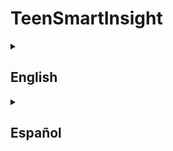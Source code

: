 # TeenSmartInsight

<details>
<summary><h2>English</h2></summary>

# TeenSmartInsight

A comprehensive project for analyzing adolescents' technology usage habits and assessing potential levels of technology addiction using machine learning and AI.

## Project Overview

TeenSmartInsight is a data science and web application project that combines exploratory data analysis, machine learning modeling, and a user-friendly web interface to help identify and address technology addiction in adolescents.

## Project Structure

The project is organized into several key components:

```
TeenSmartInsight/
├── App/                    # Web application
├── data/                   # Data directory
│   └── raw/                # Raw dataset files
├── figures/                # Visualization outputs
├── models/                 # Trained models
├── notebooks/              # Jupyter notebooks for analysis
├── scripts/                # Utility scripts
└── src/                    # Source code for model training
    └── TeenSmartInsight/   # Core package
        └── models/         # Model training and evaluation
```

### Key Components

#### 1. Data Analysis and Model Development

- **Notebooks**: Contains Jupyter notebooks for exploratory data analysis, feature engineering, and model development
  - `001_TeenAddiction.ipynb`: Main analysis notebook that explores the dataset, visualizes relationships, and develops the prediction model

- **Source Code**: Modular Python code for model training and evaluation
  - `train_model.py`: Script for training the Random Forest regression model
  - `evaluate_model.py`: Script for evaluating model performance

#### 2. Web Application (App/)

- **Flask Application**: Web interface for users to input their technology usage data
  - Collects data through a user-friendly form
  - Processes data using the trained machine learning model
  - Integrates with Google Gemini API for detailed analysis and personalized recommendations
  - Stores predictions for further analysis

- **Docker Support**: Containerization for easy deployment
  - `Dockerfile` and `docker-compose.yml` for containerized deployment

## Functionality

### 1. Data Analysis

The project begins with exploratory data analysis of adolescent technology usage patterns, examining:
- Daily usage hours
- Social media and gaming time
- Sleep patterns
- Academic performance
- Phone checking frequency
- Weekend usage patterns

### 2. Machine Learning Model

- Uses a **Random Forest Regressor** to predict technology addiction levels
- Features engineered from usage patterns and behavioral indicators
- Model evaluation using MSE, MAE, and R² metrics

### 3. Web Application

- **Input Form**: Collects user data on technology usage habits
- **Prediction Engine**: Processes data through the trained model
- **AI Analysis**: Integrates with Google Gemini for personalized recommendations
- **Data Storage**: Saves predictions for future analysis and model improvement

## Technologies Used

- **Data Analysis**: Pandas, NumPy, Matplotlib, Seaborn
- **Machine Learning**: Scikit-learn, Joblib
- **Web Development**: Flask, Bootstrap
- **AI Integration**: Google Gemini API
- **Deployment**: Docker, Docker Compose

## License

This project is licensed under the [MIT License](LICENSE).

</details>


<details>
<summary><h2>Español</h2></summary>

# TeenSmartInsight

Un proyecto integral para analizar los hábitos de uso de tecnología en adolescentes y evaluar posibles niveles de adicción tecnológica utilizando machine learning e IA.

## Visión General del Proyecto

TeenSmartInsight es un proyecto de ciencia de datos y aplicación web que combina análisis exploratorio de datos, modelado de machine learning y una interfaz web fácil de usar para ayudar a identificar y abordar la adicción tecnológica en adolescentes.

## Estructura del Proyecto

El proyecto está organizado en varios componentes clave:

```
TeenSmartInsight/
├── App/                    # Aplicación web
├── data/                   # Directorio de datos
│   └── raw/                # Archivos de datos sin procesar
├── figures/                # Salidas de visualización
├── models/                 # Modelos entrenados
├── notebooks/              # Notebooks Jupyter para análisis
├── scripts/                # Scripts de utilidad
└── src/                    # Código fuente para entrenamiento de modelos
    └── TeenSmartInsight/   # Paquete principal
        └── models/         # Entrenamiento y evaluación de modelos
```

### Componentes Principales

#### 1. Análisis de Datos y Desarrollo del Modelo

- **Notebooks**: Contiene notebooks Jupyter para análisis exploratorio de datos, ingeniería de características y desarrollo del modelo
  - `001_TeenAddiction.ipynb`: Notebook principal de análisis que explora el conjunto de datos, visualiza relaciones y desarrolla el modelo de predicción

- **Código Fuente**: Código Python modular para entrenamiento y evaluación de modelos
  - `train_model.py`: Script para entrenar el modelo de regresión Random Forest
  - `evaluate_model.py`: Script para evaluar el rendimiento del modelo

#### 2. Aplicación Web (App/)

- **Aplicación Flask**: Interfaz web para que los usuarios ingresen sus datos de uso de tecnología
  - Recopila datos a través de un formulario fácil de usar
  - Procesa datos utilizando el modelo de machine learning entrenado
  - Se integra con la API de Google Gemini para análisis detallados y recomendaciones personalizadas
  - Almacena predicciones para análisis posterior

- **Soporte Docker**: Containerización para facilitar el despliegue
  - `Dockerfile` y `docker-compose.yml` para despliegue containerizado

## Funcionalidad

### 1. Análisis de Datos

El proyecto comienza con un análisis exploratorio de datos de patrones de uso de tecnología en adolescentes, examinando:
- Horas de uso diario
- Tiempo en redes sociales y juegos
- Patrones de sueño
- Rendimiento académico
- Frecuencia de revisión del teléfono
- Patrones de uso en fin de semana

### 2. Modelo de Machine Learning

- Utiliza un **Random Forest Regressor** para predecir niveles de adicción tecnológica
- Características diseñadas a partir de patrones de uso e indicadores de comportamiento
- Evaluación del modelo utilizando métricas MSE, MAE y R²

### 3. Aplicación Web

- **Formulario de Entrada**: Recopila datos del usuario sobre hábitos de uso de tecnología
- **Motor de Predicción**: Procesa datos a través del modelo entrenado
- **Análisis de IA**: Se integra con Google Gemini para recomendaciones personalizadas
- **Almacenamiento de Datos**: Guarda predicciones para análisis futuro y mejora del modelo

## Tecnologías Utilizadas

- **Análisis de Datos**: Pandas, NumPy, Matplotlib, Seaborn
- **Machine Learning**: Scikit-learn, Joblib
- **Desarrollo Web**: Flask, Bootstrap
- **Integración de IA**: API de Google Gemini
- **Despliegue**: Docker, Docker Compose

## Licencia

Este proyecto está licenciado bajo la [Licencia MIT](LICENSE).

</details>